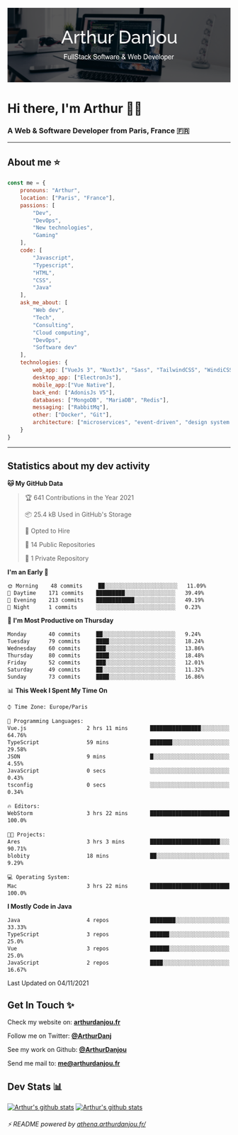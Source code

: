 ![Banner](./assets/Banner.png)

# Hi there, I'm Arthur 🙋‍♂️
### A Web & Software Developer from Paris, France 🇫🇷

---
## About me ⭐

```javascript
const me = {
    pronouns: "Arthur", 
    location: ["Paris", "France"],
    passions: [
        "Dev", 
        "DevOps", 
        "New technologies",
        "Gaming"
    ],
    code: [
        "Javascript", 
        "Typescript", 
        "HTML", 
        "CSS", 
        "Java"
    ],
    ask_me_about: [
        "Web dev", 
        "Tech", 
        "Consulting", 
        "Cloud computing", 
        "DevOps",
        "Software dev"
    ],
    technologies: {
        web_app: ["VueJs 3", "NuxtJs", "Sass", "TailwindCSS", "WindiCSS"],
        desktop_app: ["ElectronJs"],
        mobile_app:["Vue Native"],
        back_end: ["AdonisJs V5"],
        databases: ["MongoDB", "MariaDB", "Redis"],
        messaging: ["RabbitMq"],
        other: ["Docker", "Git"],
        architecture: ["microservices", "event-driven", "design system pattern"]
    }
}
```
---

## Statistics about my dev activity

<!--START_SECTION:waka-->
**🐱 My GitHub Data** 

> 🏆 641 Contributions in the Year 2021
 > 
> 📦 25.4 kB Used in GitHub's Storage 
 > 
> 💼 Opted to Hire
 > 
> 📜 14 Public Repositories 
 > 
> 🔑 1 Private Repository 
 > 
**I'm an Early 🐤** 

```text
🌞 Morning    48 commits     ██░░░░░░░░░░░░░░░░░░░░░░░   11.09% 
🌆 Daytime    171 commits    █████████░░░░░░░░░░░░░░░░   39.49% 
🌃 Evening    213 commits    ████████████░░░░░░░░░░░░░   49.19% 
🌙 Night      1 commits      ░░░░░░░░░░░░░░░░░░░░░░░░░   0.23%

```
📅 **I'm Most Productive on Thursday** 

```text
Monday       40 commits     ██░░░░░░░░░░░░░░░░░░░░░░░   9.24% 
Tuesday      79 commits     ████░░░░░░░░░░░░░░░░░░░░░   18.24% 
Wednesday    60 commits     ███░░░░░░░░░░░░░░░░░░░░░░   13.86% 
Thursday     80 commits     ████░░░░░░░░░░░░░░░░░░░░░   18.48% 
Friday       52 commits     ███░░░░░░░░░░░░░░░░░░░░░░   12.01% 
Saturday     49 commits     ██░░░░░░░░░░░░░░░░░░░░░░░   11.32% 
Sunday       73 commits     ████░░░░░░░░░░░░░░░░░░░░░   16.86%

```


📊 **This Week I Spent My Time On** 

```text
⌚︎ Time Zone: Europe/Paris

💬 Programming Languages: 
Vue.js                   2 hrs 11 mins       ████████████████░░░░░░░░░   64.76% 
TypeScript               59 mins             ███████░░░░░░░░░░░░░░░░░░   29.58% 
JSON                     9 mins              █░░░░░░░░░░░░░░░░░░░░░░░░   4.55% 
JavaScript               0 secs              ░░░░░░░░░░░░░░░░░░░░░░░░░   0.43% 
tsconfig                 0 secs              ░░░░░░░░░░░░░░░░░░░░░░░░░   0.34%

🔥 Editors: 
WebStorm                 3 hrs 22 mins       █████████████████████████   100.0%

🐱‍💻 Projects: 
Ares                     3 hrs 3 mins        ██████████████████████░░░   90.71% 
blobity                  18 mins             ██░░░░░░░░░░░░░░░░░░░░░░░   9.29%

💻 Operating System: 
Mac                      3 hrs 22 mins       █████████████████████████   100.0%

```

**I Mostly Code in Java** 

```text
Java                     4 repos             ████████░░░░░░░░░░░░░░░░░   33.33% 
TypeScript               3 repos             ██████░░░░░░░░░░░░░░░░░░░   25.0% 
Vue                      3 repos             ██████░░░░░░░░░░░░░░░░░░░   25.0% 
JavaScript               2 repos             ████░░░░░░░░░░░░░░░░░░░░░   16.67%

```



 Last Updated on 04/11/2021
<!--END_SECTION:waka-->

## Get In Touch ✨
Check my website on: [**arthurdanjou.fr**](https://arthurdanjou.fr)

Follow me on Twitter: [**@ArthurDanj**](https://twitter.com/ArthurDanj)

See my work on Github: [**@ArthurDanjou**](https://github.com/ArthurDanjou)

Send me mail to: [**me@arthurdanjou.fr**](mailto:me@arthurdanjou.fr)

## Dev Stats 📊

[![Arthur's github stats](https://github-readme-stats.vercel.app/api?count_private=true&show_icons=true&theme=dracula&username=arthurdanjou)](https://github.com/anuraghazra/github-readme-stats)
[![Arthur's github stats](https://github-readme-stats.vercel.app/api/top-langs/?count_private=true&show_icons=true&theme=dracula&username=arthurdanjou&layout=compact)](https://github.com/anuraghazra/github-readme-stats)

###### ⚡ README powered by [athena.arthurdanjou.fr/](https://athena.arthurdanjou.fr)
